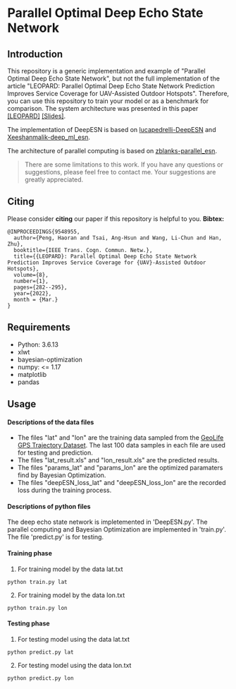 # Parallel Optimal Deep Echo State Network
## Introduction
This repository is a generic implementation and example of "Parallel Optimal Deep Echo State Network", but not the full implementation of the article "LEOPARD: Parallel Optimal Deep Echo State Network Prediction Improves Service Coverage for UAV-Assisted Outdoor Hotspots". Therefore, you can use this repository to train your model or as a benchmark for comparison. The system architecture was presented in this paper [[LEOPARD]](https://ieeexplore.ieee.org/document/9548955)  [[Slides]](https://haoran-peng.github.io/Slides/LEOPARD_TCCN.pdf). 



The implementation of DeepESN is based on [lucapedrelli-DeepESN](https://github.com/lucapedrelli/DeepESN) and [Xeeshanmalik-deep_ml_esn](https://github.com/Xeeshanmalik/deep_ml_esn).

The architecture of parallel computing is based on [zblanks-parallel_esn](https://github.com/zblanks/parallel_esn).

> There are some limitations to this work. If you have any questions or suggestions, please feel free to contact me. Your suggestions are greatly appreciated.

## Citing
Please consider **citing** our paper if this repository is helpful to you.
**Bibtex:**
```
@INPROCEEDINGS{9548955,
  author={Peng, Haoran and Tsai, Ang-Hsun and Wang, Li-Chun and Han, Zhu},
  booktitle={IEEE Trans. Cogn. Commun. Netw.}, 
  title={{LEOPARD}: Parallel Optimal Deep Echo State Network Prediction Improves Service Coverage for {UAV}-Assisted Outdoor Hotspots},
  volume={8},
  number={1},
  pages={282--295},
  year={2022},
  month = {Mar.}
}
```
## Requirements
- Python: 3.6.13
- xlwt
- bayesian-optimization
- numpy: <= 1.17
- matplotlib
- pandas

## Usage
#### Descriptions of the data files
- The files "lat" and "lon" are the training data sampled from the [GeoLife GPS Trajectory Dataset](https://www.microsoft.com/en-us/download/details.aspx?id=52367&from=https%3A%2F%2Fresearch.microsoft.com%2Fen-us%2Fdownloads%2Fb16d359d-d164-469e-9fd4-daa38f2b2e13%2F). The last 100 data samples in each file are used for testing and prediction.
- The files "lat_result.xls" and "lon_result.xls" are the predicted results.
- The files "params_lat" and "params_lon" are the optimized paramaters find by Bayesian Optimization.
- The files "deepESN_loss_lat" and "deepESN_loss_lon" are the recorded loss during the training process.

#### Descriptions of python files
The deep echo state network is impletemented in 'DeepESN.py'.
The parallel computing and Bayesian Optimization are implemented in 'train.py'.
The file 'predict.py' is for testing.

#### Training phase
1. For training model by the data lat.txt
```
python train.py lat
```
2. For training model by the data lon.txt
```
python train.py lon
```
#### Testing phase
1. For testing model using the data lat.txt
```
python predict.py lat
```
2. For testing model using the data lon.txt
```
python predict.py lon
```

